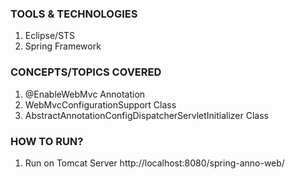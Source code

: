 ### TOOLS & TECHNOLOGIES
  1. Eclipse/STS
  2. Spring Framework 

### CONCEPTS/TOPICS COVERED
  1. @EnableWebMvc Annotation
  2. WebMvcConfigurationSupport Class
  3. AbstractAnnotationConfigDispatcherServletInitializer Class

### HOW TO RUN?
  1. Run on Tomcat Server http://localhost:8080/spring-anno-web/
  
